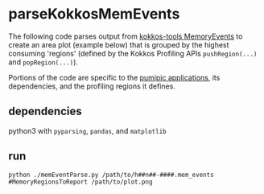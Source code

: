 # parseKokkosMemEvents

The following code parses output from [kokkos-tools MemoryEvents](https://github.com/kokkos/kokkos-tools/wiki/MemoryEvents) to create an area plot (example below) that is grouped by the highest consuming 'regions' (defined by the Kokkos Profiling APIs `pushRegion(...)` and `popRegion(...)`).

Portions of the code are specific to the [pumipic applications](https://github.com/SCOREC/pumi-pic), its dependencies, and the profiling regions it defines.

## dependencies

python3 with `pyparsing`, `pandas`, and `matplotlib`

## run

`python ./memEventParse.py /path/to/h##n##-####.mem_events #MemoryRegionsToReport /path/to/plot.png` 
